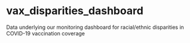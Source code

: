 # vax_disparities_dashboard
Data underlying our monitoring dashboard for racial/ethnic disparities in COVID-19 vaccination coverage
